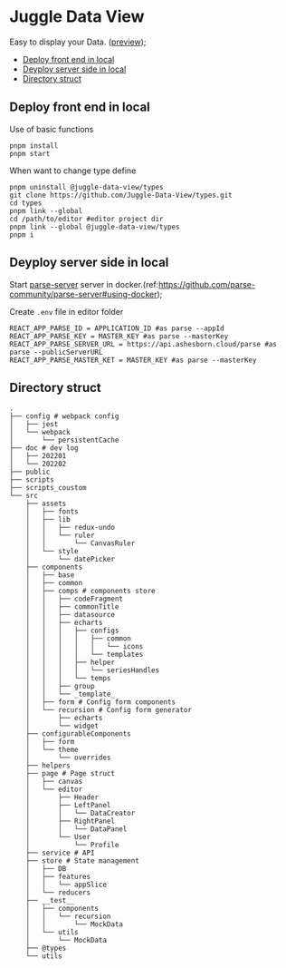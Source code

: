 # Juggle Data View
Easy to display your Data. ([preview](https://dataview.ashesborn.cloud/));

- [Deploy front end in local](#Deploy-front-end-in-local)
- [Deyploy server side in local](#Deploy-server-side-in-local)
- [Directory struct ](#Directory-struct )

## Deploy front end in local

Use of basic functions
```shell
pnpm install
pnpm start
```

When want to change type define

``` shell
pnpm uninstall @juggle-data-view/types
git clone https://github.com/Juggle-Data-View/types.git
cd types
pnpm link --global
cd /path/to/editor #editor project dir
pnpm link --global @juggle-data-view/types
pnpm i
```

## Deyploy server side in local
Start [parse-server](https://github.com/parse-community/parse-server) server in docker.(ref:https://github.com/parse-community/parse-server#using-docker);

Create `.env` file in editor folder
```shell
REACT_APP_PARSE_ID = APPLICATION_ID #as parse --appId
REACT_APP_PARSE_KEY = MASTER_KEY #as parse --masterKey 
REACT_APP_PARSE_SERVER_URL = https://api.ashesborn.cloud/parse #as parse --publicServerURL
REACT_APP_PARSE_MASTER_KET = MASTER_KEY #as parse --masterKey 
```

## Directory struct 
```
.
├── config # webpack config
│   ├── jest
│   └── webpack
│       └── persistentCache
├── doc # dev log
│   ├── 202201
│   └── 202202
├── public
├── scripts
├── scripts_coustom
└── src
    ├── assets
    │   ├── fonts
    │   ├── lib
    │   │   ├── redux-undo
    │   │   └── ruler
    │   │       └── CanvasRuler
    │   └── style
    │       └── datePicker
    ├── components
    │   ├── base
    │   ├── common
    │   ├── comps # components store
    │   │   ├── codeFragment
    │   │   ├── commonTitle
    │   │   ├── datasource
    │   │   ├── echarts
    │   │   │   ├── configs
    │   │   │   │   ├── common
    │   │   │   │   │   └── icons
    │   │   │   │   └── templates
    │   │   │   ├── helper
    │   │   │   │   └── seriesHandles
    │   │   │   └── temps
    │   │   ├── group
    │   │   └── _template_
    │   ├── form # Config form components
    │   └── recursion # Config form generator
    │       ├── echarts
    │       └── widget
    ├── configurableComponents
    │   ├── form
    │   └── theme
    │       └── overrides
    ├── helpers
    ├── page # Page struct
    │   ├── canvas
    │   └── editor
    │       ├── Header
    │       ├── LeftPanel
    │       │   └── DataCreator
    │       ├── RightPanel
    │       │   └── DataPanel
    │       └── User
    │           └── Profile
    ├── service # API
    ├── store # State management
    │   ├── DB
    │   ├── features
    │   │   └── appSlice
    │   └── reducers
    ├── __test__
    │   ├── components
    │   │   └── recursion
    │   │       └── MockData
    │   └── utils
    │       └── MockData
    ├── @types
    └── utils
```